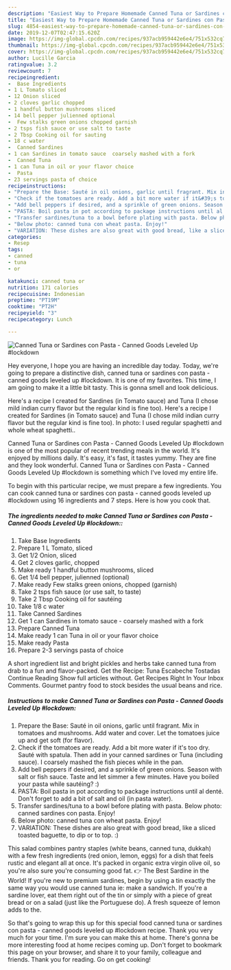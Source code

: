 ```yaml
---
description: "Easiest Way to Prepare Homemade Canned Tuna or Sardines con Pasta - Canned Goods Leveled Up #lockdown"
title: "Easiest Way to Prepare Homemade Canned Tuna or Sardines con Pasta - Canned Goods Leveled Up #lockdown"
slug: 4854-easiest-way-to-prepare-homemade-canned-tuna-or-sardines-con-pasta-canned-goods-leveled-up-lockdown
date: 2019-12-07T02:47:15.620Z
image: https://img-global.cpcdn.com/recipes/937acb959442e6e4/751x532cq70/canned-tuna-or-sardines-con-pasta-canned-goods-leveled-up-lockdown-recipe-main-photo.jpg
thumbnail: https://img-global.cpcdn.com/recipes/937acb959442e6e4/751x532cq70/canned-tuna-or-sardines-con-pasta-canned-goods-leveled-up-lockdown-recipe-main-photo.jpg
cover: https://img-global.cpcdn.com/recipes/937acb959442e6e4/751x532cq70/canned-tuna-or-sardines-con-pasta-canned-goods-leveled-up-lockdown-recipe-main-photo.jpg
author: Lucille Garcia
ratingvalue: 3.2
reviewcount: 7
recipeingredient:
-  Base Ingredients
- 1 L Tomato sliced
- 12 Onion sliced
- 2 cloves garlic chopped
- 1 handful button mushrooms sliced
- 14 bell pepper julienned optional
-  Few stalks green onions chopped garnish
- 2 tsps fish sauce or use salt to taste
- 2 Tbsp Cooking oil for sauting
- 18 c water
-  Canned Sardines
- 1 can Sardines in tomato sauce  coarsely mashed with a fork
-  Canned Tuna
- 1 can Tuna in oil or your flavor choice
-  Pasta
- 23 servings pasta of choice
recipeinstructions:
- "Prepare the Base: Sauté in oil onions, garlic until fragrant. Mix in tomatoes and mushrooms. Add water and cover. Let the tomatoes juice up and get soft (for flavor)."
- "Check if the tomatoes are ready. Add a bit more water if it&#39;s too dry. Sauté with spatula. Then add in your canned sardines or Tuna (including sauce). I coarsely mashed the fish pieces while in the pan."
- "Add bell peppers if desired, and a sprinkle of green onions. Season with salt or fish sauce. Taste and let simmer a few minutes. Have you boiled your pasta while sautéing? :)"
- "PASTA: Boil pasta in pot according to package instructions until al denté. Don&#39;t forget to add a bit of salt and oil (in pasta water)."
- "Transfer sardines/tuna to a bowl before plating with pasta. Below photo: canned sardines con pasta. Enjoy!"
- "Below photo: canned tuna con wheat pasta. Enjoy!"
- "VARIATION: These dishes are also great with good bread, like a sliced toasted baguette, to dip or to top. :)"
categories:
- Resep
tags:
- canned
- tuna
- or

katakunci: canned tuna or
nutrition: 171 calories
recipecuisine: Indonesian
preptime: "PT19M"
cooktime: "PT2H"
recipeyield: "3"
recipecategory: Lunch

---
```



![Canned Tuna or Sardines con Pasta - Canned Goods Leveled Up #lockdown](https://img-global.cpcdn.com/recipes/937acb959442e6e4/751x532cq70/canned-tuna-or-sardines-con-pasta-canned-goods-leveled-up-lockdown-recipe-main-photo.jpg)

Hey everyone, I hope you are having an incredible day today. Today, we're going to prepare a distinctive dish, canned tuna or sardines con pasta - canned goods leveled up #lockdown. It is one of my favorites. This time, I am going to make it a little bit tasty. This is gonna smell and look delicious.

Here&#39;s a recipe I created for Sardines (in Tomato sauce) and Tuna (I chose mild indian curry flavor but the regular kind is fine too). Here&#39;s a recipe I created for Sardines (in Tomato sauce) and Tuna (I chose mild indian curry flavor but the regular kind is fine too). In photo: I used regular spaghetti and whole wheat spaghetti..

Canned Tuna or Sardines con Pasta - Canned Goods Leveled Up #lockdown is one of the most popular of recent trending meals in the world. It's enjoyed by millions daily. It's easy, it's fast, it tastes yummy. They are fine and they look wonderful. Canned Tuna or Sardines con Pasta - Canned Goods Leveled Up #lockdown is something which I've loved my entire life.


To begin with this particular recipe, we must prepare a few ingredients. You can cook canned tuna or sardines con pasta - canned goods leveled up #lockdown using 16 ingredients and 7 steps. Here is how you cook that.

##### The ingredients needed to make Canned Tuna or Sardines con Pasta - Canned Goods Leveled Up #lockdown::

1. Take  Base Ingredients
1. Prepare 1 L Tomato, sliced
1. Get 1/2 Onion, sliced
1. Get 2 cloves garlic, chopped
1. Make ready 1 handful button mushrooms, sliced
1. Get 1/4 bell pepper, julienned (optional)
1. Make ready  Few stalks green onions, chopped (garnish)
1. Take 2 tsps fish sauce (or use salt, to taste)
1. Take 2 Tbsp Cooking oil for sautéing
1. Take 1/8 c water
1. Take  Canned Sardines
1. Get 1 can Sardines in tomato sauce - coarsely mashed with a fork
1. Prepare  Canned Tuna
1. Make ready 1 can Tuna in oil or your flavor choice
1. Make ready  Pasta
1. Prepare 2-3 servings pasta of choice


A short ingredient list and bright pickles and herbs take canned tuna from drab to a fun and flavor-packed. Get the Recipe: Tuna Escabeche Tostadas Continue Reading Show full articles without. Get Recipes Right In Your Inbox Comments. Gourmet pantry food to stock besides the usual beans and rice. 

##### Instructions to make Canned Tuna or Sardines con Pasta - Canned Goods Leveled Up #lockdown:

1. Prepare the Base: Sauté in oil onions, garlic until fragrant. Mix in tomatoes and mushrooms. Add water and cover. Let the tomatoes juice up and get soft (for flavor).
1. Check if the tomatoes are ready. Add a bit more water if it&#39;s too dry. Sauté with spatula. Then add in your canned sardines or Tuna (including sauce). I coarsely mashed the fish pieces while in the pan.
1. Add bell peppers if desired, and a sprinkle of green onions. Season with salt or fish sauce. Taste and let simmer a few minutes. Have you boiled your pasta while sautéing? :)
1. PASTA: Boil pasta in pot according to package instructions until al denté. Don&#39;t forget to add a bit of salt and oil (in pasta water).
1. Transfer sardines/tuna to a bowl before plating with pasta. Below photo: canned sardines con pasta. Enjoy!
1. Below photo: canned tuna con wheat pasta. Enjoy!
1. VARIATION: These dishes are also great with good bread, like a sliced toasted baguette, to dip or to top. :)


This salad combines pantry staples (white beans, canned tuna, dukkah) with a few fresh ingredients (red onion, lemon, eggs) for a dish that feels rustic and elegant all at once. It&#39;s packed in organic extra virgin olive oil, so you&#39;re also sure you&#39;re consuming good fat. 👉 The Best Sardine in the World! If you&#39;re new to premium sardines, begin by using a tin exactly the same way you would use canned tuna ie: make a sandwich. If you&#39;re a sardine lover, eat them right out of the tin or simply with a piece of great bread or on a salad (just like the Portuguese do). A fresh squeeze of lemon adds to the. 

So that's going to wrap this up for this special food canned tuna or sardines con pasta - canned goods leveled up #lockdown recipe. Thank you very much for your time. I'm sure you can make this at home. There's gonna be more interesting food at home recipes coming up. Don't forget to bookmark this page on your browser, and share it to your family, colleague and friends. Thank you for reading. Go on get cooking!
